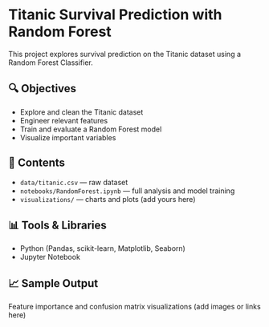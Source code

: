 # Titanic Survival Prediction with Random Forest

This project explores survival prediction on the Titanic dataset using a Random Forest Classifier.

## 🔍 Objectives
- Explore and clean the Titanic dataset
- Engineer relevant features
- Train and evaluate a Random Forest model
- Visualize important variables

## 📁 Contents
- `data/titanic.csv` — raw dataset
- `notebooks/RandomForest.ipynb` — full analysis and model training
- `visualizations/` — charts and plots (add yours here)

## 📊 Tools & Libraries
- Python (Pandas, scikit-learn, Matplotlib, Seaborn)
- Jupyter Notebook

## 📈 Sample Output
Feature importance and confusion matrix visualizations (add images or links here)
